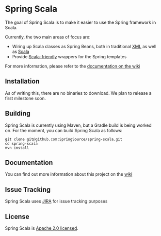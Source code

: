 # Spring Scala

The goal of Spring Scala is to make it easier to use the Spring framework in Scala.

Currently, the two main areas of focus are:

* Wiring up Scala classes as Spring Beans, both in traditional [XML](https://github.com/SpringSource/spring-scala/wiki/Defining-Scala-Beans-in-Spring-XML) as well as [Scala](https://github.com/SpringSource/spring-scala/wiki/Functional-Bean-Configuration)
* Provide [Scala-friendly](https://github.com/SpringSource/spring-scala/wiki/Using-Spring-Templates-in-Scala) wrappers for the Spring templates

For more information, please refer to the [documentation on the wiki](https://github.com/SpringSource/spring-scala/wiki)

## Installation

As of writing this, there are no binaries to download.
We plan to release a first milestone soon.

## Building

Spring Scala is currently using Maven, but a Gradle build is being worked on.
For the moment, you can build Spring Scala as follows:

    git clone git@github.com:SpringSource/spring-scala.git
    cd spring-scala
    mvn install

## Documentation

You can find out more information about this project on the [wiki](https://github.com/SpringSource/spring-scala/wiki)

## Issue Tracking

Spring Scala uses [JIRA](https://jira.springsource.org/browse/SCALA) for issue tracking purposes

## License

Spring Scala is [Apache 2.0 licensed](http://www.apache.org/licenses/LICENSE-2.0.html).

